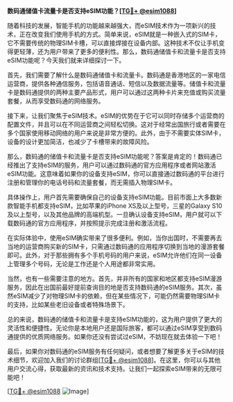 **数码通储值卡流量卡是否支持eSIM功能？[[TG💪+ @esim1088](https://t.me/s/esim1088)]**

随着科技的发展，智能手机的功能越来越强大，而eSIM技术作为一项新兴的技术，正在改变我们使用手机的方式。简单来说，eSIM就是一种嵌入式的SIM卡，它不需要传统的物理SIM卡槽，可以直接焊接在设备内部。这种技术不仅让手机变得更轻薄，还为用户带来了更多的便利性。那么，数码通储值卡和流量卡是否支持eSIM功能呢？今天我们就来详细探讨一下。

首先，我们需要了解什么是数码通储值卡和流量卡。数码通是香港地区的一家电信运营商，提供各种通信服务，包括语音通话、短信以及数据流量等。储值卡和流量卡是数码通提供的两种主要产品形式，用户可以通过这两种卡片来充值或购买流量套餐，从而享受数码通的网络服务。

接下来，让我们聚焦于eSIM技术。eSIM的优势在于它可以同时存储多个运营商的配置文件，并且可以在不同运营商之间轻松切换。这对于经常出国旅行或者需要在多个国家使用移动网络的用户来说是非常方便的。此外，由于不需要实体SIM卡，设备的设计更加简洁，也减少了卡槽带来的故障风险。

那么，数码通的储值卡和流量卡是否支持eSIM功能呢？答案是肯定的！数码通已经推出了支持eSIM的服务，用户可以通过数码通的官方应用程序或者网站激活eSIM功能。这意味着如果你的设备支持eSIM，你可以直接通过数码通的平台进行注册和管理你的电话号码和流量套餐，而无需插入物理SIM卡。

具体操作上，用户首先需要确保自己的设备支持eSIM功能。目前市面上大多数新款智能手机都支持eSIM，比如苹果的iPhone XS及以上型号，三星的Galaxy S10及以上型号，以及其他品牌的高端机型。一旦确认设备支持eSIM，用户就可以下载数码通的官方应用程序，并按照提示完成注册和激活流程。

在实际体验中，使用eSIM确实带来了很多便利。例如，当你出国时，不需要再去当地的运营商购买新的SIM卡，只需通过数码通的应用程序切换到当地的漫游套餐即可。此外，对于那些拥有多个手机号码的用户来说，eSIM允许他们在同一设备上管理多个号码，无论是工作还是个人用途都非常实用。

当然，也有一些需要注意的地方。首先，并非所有的国家和地区都支持eSIM漫游服务，因此在出国前最好提前查询目的地是否支持数码通的eSIM服务。其次，虽然eSIM减少了对物理SIM卡的依赖，但在某些情况下，可能仍然需要物理SIM卡的支持，比如某些老旧设备或者特殊场景下。

总的来说，数码通的储值卡和流量卡是支持eSIM功能的，这为用户提供了更大的灵活性和便捷性。无论你是本地用户还是国际旅客，都可以通过eSIM享受到数码通提供的优质网络服务。如果你还没有尝试过eSIM，不妨现在就去体验一下吧！

最后，如果你对数码通的eSIM服务有任何疑问，或者想要了解更多关于eSIM的技术细节，欢迎加入我们的讨论群组[[TG💪+ @esim1088](https://t.me/s/esim1088)]。在这里，你可以与其他用户交流心得，获取最新的资讯和技术支持。让我们一起探索eSIM带来的无限可能吧！

[[TG💪+ @esim1088](https://t.me/s/esim1088) ![Image](https://i.postimg.cc/4NQfJmqS/Snipaste-2025-05-13-00-14-12.png)]